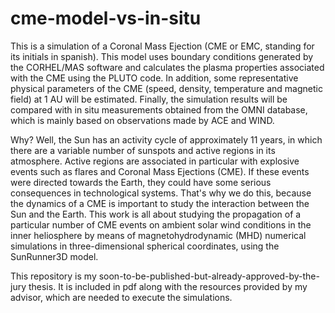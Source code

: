 # cme-model-vs-in-situ
This is a simulation of a Coronal Mass Ejection (CME or EMC, standing for its initials in spanish). This model uses boundary conditions generated by the CORHEL/MAS software and calculates the plasma properties associated with the CME using the PLUTO code. In addition, some representative physical parameters of the CME (speed, density, temperature and magnetic field) at 1 AU will be estimated. Finally, the simulation results will be compared with in situ measurements obtained from the OMNI database, which is mainly based on observations made by ACE and WIND.


Why?  Well, the Sun has an activity cycle of approximately 11 years, in which there are a variable number of sunspots and active regions in its atmosphere. Active regions are associated in particular with explosive events such as flares and Coronal Mass Ejections (CME). If these events were directed towards the Earth, they could have some serious consequences in technological systems. That's why we do this, because the dynamics of a CME is important to study the interaction between the Sun and the Earth. This work is all about studying the propagation of a particular number of CME events on ambient solar wind conditions in the inner heliosphere by means of magnetohydrodynamic (MHD) numerical simulations in three-dimensional spherical coordinates, using the SunRunner3D model. 


This repository is my soon-to-be-published-but-already-approved-by-the-jury thesis. It is included in pdf along with the resources provided by my advisor, which are needed to execute the simulations.
